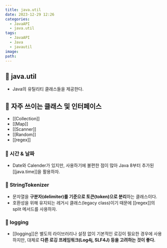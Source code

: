 ```yaml
---
title: java.util
date: 2023-12-29 12:26
categories:
  - JavaAPI
  - java.util
tags:
  - JavaAPI
  - Java
  - javautil
image: 
path:
---
```


## 🌈 java.util
+ Java의 유틸리티 클래스들을 제공한다.

## 🌈 자주 쓰이는 클래스 및 인터페이스
+ [[Collection]]
+ [[Map]]
+ [[Scanner]]
+ [[Random]]
+ [[regex]]

### 📌 시간 & 날짜
+ Date와 Calender가 있지만, 사용하기에 불편한 점이 많아 Java 8부터 추가된 [[java.time]]을 활용하자.


### 📌 StringTokenizer
+ 문자열을 **구분자(delimiter)를 기준으로 토큰(token)으로 분리**하는 클래스이다.
+ 호환성을 위해 유지되는 레거시 클래스(legacy class)이기 때문에 [[regex]]의 split 메서드를 사용하자.


### 📌 logging
+ [[logging]]은 별도의 라이브러리나 설정 없이 기본적인 로깅이 필요한 경우에 사용하지만, 대체로 **다른 로깅 프레임워크(Log4j, SLF4J) 등을 고려하는 것이 좋다.**
